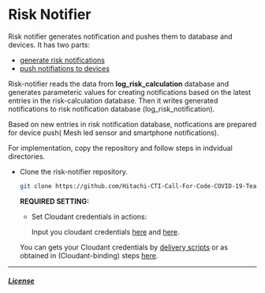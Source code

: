 # Risk Notifier

Risk notifier generates notification and pushes them to database and devices.
It has two parts:

- [generate risk notifications](/create-notification/README.md) 
- [push notifiations to devices](/push-notification/readme.md)

Risk-notifier reads the data from **log_risk_calculation** database and generates parameteric values for creating notifications based on the latest entries in the risk-calculation database. Then it writes generated notifications to risk notification database (log_risk_notification).

Based on new entries in risk notification database, notfications are prepared for device push( Mesh led sensor and smartphone notifications).

For implementation, copy the repository and follow steps in indvidual directories.

- Clone the risk-notifier repository.

    ```sh
    git clone https://github.com/Hitachi-CTI-Call-For-Code-COVID-19-Team/risk-notifier.git
    ```

    **REQUIRED SETTING:**

    - Set Cloudant credentials in actions: 
    
        Input you cloudant credentials [here](/create-notification/runtimes/actions/riskNotificationFlow/prepareRelatedData_ReadAsset.py) and [here](push-notification/runtimes/actions/preparePushes.py).

    You can gets your Cloudant credentials by [delivery scripts](delivery/scripts/.credentials) or as obtained in (Cloudant-binding) steps [here](risk-calculator/README.md).

-----

##### [License](./LICENSE.txt)

